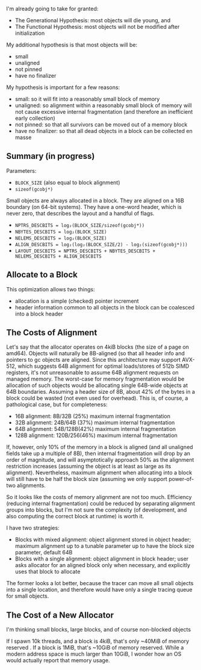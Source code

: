 I'm already going to take for granted:
  * The Generational Hypothesis: most objects will die young, and
  * The Functional Hypothesis: most objects will not be modified after initialization

My additional hypothesis is that most objects will be:
  * small
  * unaligned
  * not pinned
  * have no finalizer

My hypothesis is important for a few reasons:
  * small: so it will fit into a reasonably small block of memory
  * unaligned: so alignment within a reasonably small block of memory will not cause excessive internal fragmentation (and therefore an inefficient early collection)
  * not pinned: so that all survivors can be moved out of a memory block
  * have no finalizer: so that all dead objects in a block can be collected en masse

## Summary (in progress)

Parameters:
  * `BLOCK_SIZE` (also equal to block alignment)
  * `sizeof(gcobj*)`

Small objects are always allocated in a block.
They are aligned on a 16B boundary (on 64-bit systems).
They have a one-word header, which is never zero, that describes the layout and a handful of flags.

  * `NPTRS_DESCBITS = log₂(BLOCK_SIZE/sizeof(gcobj*))`
  * `NBYTES_DESCBITS = log₂(BLOCK_SIZE)`
  * `NELEMS_DESCBITS = log₂(BLOCK_SIZE)`
  * `ALIGN_DESCBITS = log₂(log₂(BLOCK_SIZE/2) - log₂(sizeof(gcobj*)))`
  * `LAYOUT_DESCBITS = NPTRS_DESCBITS + NBYTES_DESCBITS + NELEMS_DESCBITS + ALIGN_DESCBITS`


## Allocate to a Block

This optimization allows two things:
  * allocation is a simple (checked) pointer increment
  * header information common to all objects in the block can be coalesced into a block header

## The Costs of Alignment

Let's say that the allocator operates on 4kiB blocks (the size of a page on amd64).
Objects will naturally be 8B-aligned (so that all header info and pointers to gc objects are aligned.
Since this architecture may support AVX-512, which suggests 64B alignment for optimal loads/stores of 512b SIMD registers, it's not unreasonable to assume 64B alignment requests on managed memory.
The worst-case for memory fragmentation would be allocation of such objects would be allocating single 64B-wide objects at 64B boundaries.
Assuming a header size of 8B, about 42% of the bytes in a block could be wasted (not even used for overhead).
This is, of course, a pathological case, but for completeness:

  * 16B alignment: 8B/32B (25%) maximum internal fragmentation
  * 32B alignment: 24B/64B (37%) maximum internal fragmentation
  * 64B alignment: 54B/128B(42%) maximum internal fragmentation
  * 128B alignment: 120B/256(46%) maximum internal fragmentation

If, however, only 10% of the memory in a block is aligned (and all unaligned fields take up a multiple of 8B), then internal fragmentation will drop by an order of magnitude, and will asymptotically approach 50% as the alignment restriction increases (assuming the object is at least as large as its alignment).
Nevertheless, maximum alignment when allocating into a block will still have to be half the block size (assuming we only support power-of-two alignments.

So it looks like the costs of memory alignment are not too much.
Efficiency (reducing internal fragmentation) could be reduced by separating alignment groups into blocks, but I'm not sure the complexity (of development, and also computing the correct block at runtime) is worth it.

I have two strategies:
  * Blocks with mixed alignment: object alignment stored in object header; maximum alignment up to a tunable parameter up to have the block size parameter, default 64B
  * Blocks with a single alignment: object alignment in block header; user asks allocator for an aligned block only when necessary, and explicitly uses that block to allocate

The former looks a lot better, because the tracer can move all small objects into a single location, and therefore would have only a single tracing queue for small objects.

## The Cost of a New Allocator

I'm thinking small blocks, large blocks, and of course non-blocked objects

If I spawn 10k threads, and a block is 4kiB, that's only ~40MiB of memory reserved .
If a block is 1MiB, that's ~10GiB of memory reserved.
While a modern address space is much larger than 10GiB, I wonder how an OS would actually report that memory usage.
